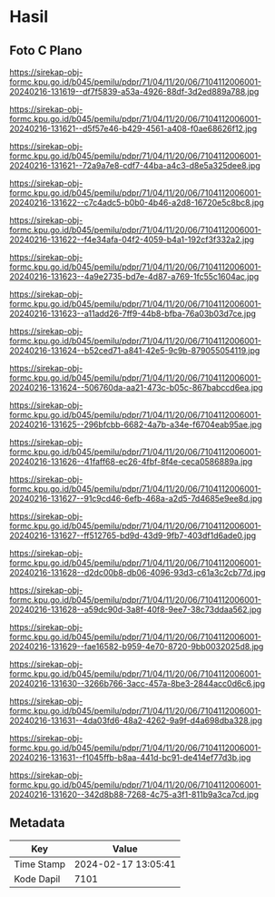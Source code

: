 # Hasil

## Foto C Plano

https://sirekap-obj-formc.kpu.go.id/b045/pemilu/pdpr/71/04/11/20/06/7104112006001-20240216-131619--df7f5839-a53a-4926-88df-3d2ed889a788.jpg

https://sirekap-obj-formc.kpu.go.id/b045/pemilu/pdpr/71/04/11/20/06/7104112006001-20240216-131621--d5f57e46-b429-4561-a408-f0ae68626f12.jpg

https://sirekap-obj-formc.kpu.go.id/b045/pemilu/pdpr/71/04/11/20/06/7104112006001-20240216-131621--72a9a7e8-cdf7-44ba-a4c3-d8e5a325dee8.jpg

https://sirekap-obj-formc.kpu.go.id/b045/pemilu/pdpr/71/04/11/20/06/7104112006001-20240216-131622--c7c4adc5-b0b0-4b46-a2d8-16720e5c8bc8.jpg

https://sirekap-obj-formc.kpu.go.id/b045/pemilu/pdpr/71/04/11/20/06/7104112006001-20240216-131622--f4e34afa-04f2-4059-b4a1-192cf3f332a2.jpg

https://sirekap-obj-formc.kpu.go.id/b045/pemilu/pdpr/71/04/11/20/06/7104112006001-20240216-131623--4a9e2735-bd7e-4d87-a769-1fc55c1604ac.jpg

https://sirekap-obj-formc.kpu.go.id/b045/pemilu/pdpr/71/04/11/20/06/7104112006001-20240216-131623--a11add26-7ff9-44b8-bfba-76a03b03d7ce.jpg

https://sirekap-obj-formc.kpu.go.id/b045/pemilu/pdpr/71/04/11/20/06/7104112006001-20240216-131624--b52ced71-a841-42e5-9c9b-879055054119.jpg

https://sirekap-obj-formc.kpu.go.id/b045/pemilu/pdpr/71/04/11/20/06/7104112006001-20240216-131624--506760da-aa21-473c-b05c-867babccd6ea.jpg

https://sirekap-obj-formc.kpu.go.id/b045/pemilu/pdpr/71/04/11/20/06/7104112006001-20240216-131625--296bfcbb-6682-4a7b-a34e-f6704eab95ae.jpg

https://sirekap-obj-formc.kpu.go.id/b045/pemilu/pdpr/71/04/11/20/06/7104112006001-20240216-131626--41faff68-ec26-4fbf-8f4e-ceca0586889a.jpg

https://sirekap-obj-formc.kpu.go.id/b045/pemilu/pdpr/71/04/11/20/06/7104112006001-20240216-131627--91c9cd46-6efb-468a-a2d5-7d4685e9ee8d.jpg

https://sirekap-obj-formc.kpu.go.id/b045/pemilu/pdpr/71/04/11/20/06/7104112006001-20240216-131627--ff512765-bd9d-43d9-9fb7-403df1d6ade0.jpg

https://sirekap-obj-formc.kpu.go.id/b045/pemilu/pdpr/71/04/11/20/06/7104112006001-20240216-131628--d2dc00b8-db06-4096-93d3-c61a3c2cb77d.jpg

https://sirekap-obj-formc.kpu.go.id/b045/pemilu/pdpr/71/04/11/20/06/7104112006001-20240216-131628--a59dc90d-3a8f-40f8-9ee7-38c73ddaa562.jpg

https://sirekap-obj-formc.kpu.go.id/b045/pemilu/pdpr/71/04/11/20/06/7104112006001-20240216-131629--fae16582-b959-4e70-8720-9bb0032025d8.jpg

https://sirekap-obj-formc.kpu.go.id/b045/pemilu/pdpr/71/04/11/20/06/7104112006001-20240216-131630--3266b766-3acc-457a-8be3-2844acc0d6c6.jpg

https://sirekap-obj-formc.kpu.go.id/b045/pemilu/pdpr/71/04/11/20/06/7104112006001-20240216-131631--4da03fd6-48a2-4262-9a9f-d4a698dba328.jpg

https://sirekap-obj-formc.kpu.go.id/b045/pemilu/pdpr/71/04/11/20/06/7104112006001-20240216-131631--f1045ffb-b8aa-441d-bc91-de414ef77d3b.jpg

https://sirekap-obj-formc.kpu.go.id/b045/pemilu/pdpr/71/04/11/20/06/7104112006001-20240216-131620--342d8b88-7268-4c75-a3f1-811b9a3ca7cd.jpg


## Metadata

| Key        | Value               |
| ---------- | ------------------- |
| Time Stamp | 2024-02-17 13:05:41 |
| Kode Dapil | 7101                |



